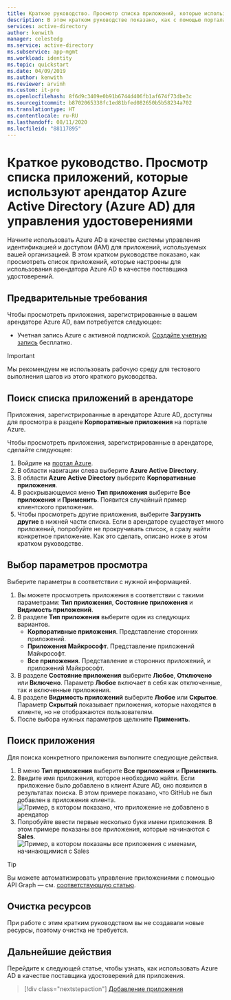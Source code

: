 ```yaml
---
title: Краткое руководство. Просмотр списка приложений, которые используют арендатор Azure Active Directory (Azure AD) для управления удостоверениями
description: В этом кратком руководстве показано, как с помощью портала Azure можно просмотреть список приложений, зарегистрированных для использования арендатора Azure Active Directory (Azure AD) для управления удостоверениями.
services: active-directory
author: kenwith
manager: celestedg
ms.service: active-directory
ms.subservice: app-mgmt
ms.workload: identity
ms.topic: quickstart
ms.date: 04/09/2019
ms.author: kenwith
ms.reviewer: arvinh
ms.custom: it-pro
ms.openlocfilehash: 8f6d9c3409e0b91b6744d406fb1af674f73dbe3c
ms.sourcegitcommit: b8702065338fc1ed81bfed082650b5b58234a702
ms.translationtype: HT
ms.contentlocale: ru-RU
ms.lasthandoff: 08/11/2020
ms.locfileid: "88117895"
---
```

# <a name="quickstart-view-the-list-of-applications-that-are-using-your-azure-active-directory-azure-ad-tenant-for-identity-management"></a>Краткое руководство. Просмотр списка приложений, которые используют арендатор Azure Active Directory (Azure AD) для управления удостоверениями

Начните использовать Azure AD в качестве системы управления идентификацией и доступом (IAM) для приложений, используемых вашей организацией. В этом кратком руководстве показано, как просмотреть список приложений, которые настроены для использования арендатора Azure AD в качестве поставщика удостоверений.

## <a name="prerequisites"></a>Предварительные требования

Чтобы просмотреть приложения, зарегистрированные в вашем арендаторе Azure AD, вам потребуется следующее:

- Учетная запись Azure с активной подпиской. [Создайте учетную запись](https://azure.microsoft.com/free/?WT.mc_id=A261C142F) бесплатно.

>[!IMPORTANT]
>Мы рекомендуем не использовать рабочую среду для тестового выполнения шагов из этого краткого руководства.

## <a name="find-the-list-of-applications-in-your-tenant"></a>Поиск списка приложений в арендаторе

Приложения, зарегистрированные в арендаторе Azure AD, доступны для просмотра в разделе **Корпоративные приложения** на портале Azure.

Чтобы просмотреть приложения, зарегистрированные в арендаторе, сделайте следующее:

1. Войдите на [портал Azure](https://portal.azure.com).
2. В области навигации слева выберите **Azure Active Directory**.
3. В области **Azure Active Directory** выберите **Корпоративные приложения**.
4. В раскрывающемся меню **Тип приложения** выберите **Все приложения** и **Применить**. Появится случайный пример клиентского приложения.
5. Чтобы просмотреть другие приложения, выберите **Загрузить другие** в нижней части списка. Если в арендаторе существует много приложений, попробуйте не прокручивать список, а сразу найти конкретное приложение. Как это сделать, описано ниже в этом кратком руководстве.

## <a name="select-viewing-options"></a>Выбор параметров просмотра

Выберите параметры в соответствии с нужной информацией.

1. Вы можете просмотреть приложения в соответствии с такими параметрами: **Тип приложения**, **Состояние приложения** и **Видимость приложений**.
2. В разделе **Тип приложения** выберите один из следующих вариантов.
    - **Корпоративные приложения**. Представление сторонних приложений.
    - **Приложения Майкрософт**. Представление приложений Майкрософт.
    - **Все приложения**. Представление и сторонних приложений, и приложений Майкрософт.
3. В разделе **Состояние приложения** выберите **Любое**, **Отключено** или **Включено**. Параметр **Любое** включает в себя как отключенные, так и включенные приложения.
4. В разделе **Видимость приложений** выберите **Любое** или **Скрытое**. Параметр **Скрытый** показывает приложения, которые находятся в клиенте, но не отображаются пользователям.
5. После выбора нужных параметров щелкните **Применить**.

## <a name="search-for-an-application"></a>Поиск приложения

Для поиска конкретного приложения выполните следующие действия.

1. В меню **Тип приложения** выберите **Все приложения** и **Применить**.
2. Введите имя приложения, которое необходимо найти. Если приложение было добавлено в клиент Azure AD, оно появится в результатах поиска. В этом примере показано, что GitHub не был добавлен в приложения клиента.
    ![Пример, в котором показано, что приложение не добавлено в арендатор](media/view-applications-portal/search-for-tenant-application.png)
3. Попробуйте ввести первые несколько букв имени приложения. В этом примере показаны все приложения, которые начинаются с **Sales**.
    ![Пример, в котором показаны все приложения с именами, начинающимися с Sales](media/view-applications-portal/search-by-prefix.png)


> [!TIP]
> Вы можете автоматизировать управление приложениями с помощью API Graph — см. [соответствующую статью](https://docs.microsoft.com/graph/application-saml-sso-configure-api).


## <a name="clean-up-resources"></a>Очистка ресурсов

При работе с этим кратким руководством вы не создавали новые ресурсы, поэтому очистка не требуется.

## <a name="next-steps"></a>Дальнейшие действия

Перейдите к следующей статье, чтобы узнать, как использовать Azure AD в качестве поставщика удостоверений для приложения.
> [!div class="nextstepaction"]
> [Добавление приложения](add-application-portal.md)
